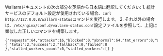 Wallarmドキュメントの次の部分を英語から日本語に翻訳してください:
					1. 統計サービスのデフォルト設定が使用されている場合、`curl http://127.0.0.8/wallarm-status`コマンドを実行します。
2. それ以外の場合は、`/etc/nginx/conf.d/wallarm-status.conf`設定ファイルを参照して、上記に類似した正しいコマンドを構築します。
```
{"requests":64,"attacks":16,"blocked":0,"abnormal":64,"tnt_errors":0,"api_errors":0,"requests_lost":0,"segfaults":0,"memfaults":0,"softmemfaults":0,"time_detect":0,"db_id":46,"lom_id":4,"proton_instances": { "total":2,"success":2,"fallback":0,"failed":0 },"stalled_workers_count":0,"stalled_workers":[] }
```